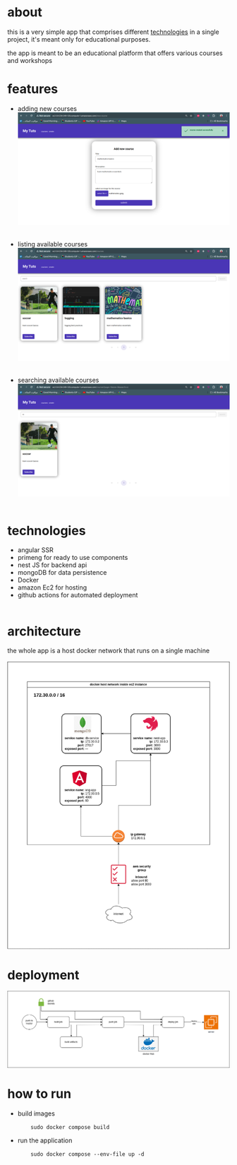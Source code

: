 # about
this is a very simple app that comprises different [technologies](https://github.com/AmrHossam902/ng-SSR?tab=readme-ov-file#technologies) in 
a single project, it's meant only for educational purposes.

<p>the app is meant to be an educational platform that offers various courses and workshops</p> 

# features
- adding new courses
    ![](/images/screenshot3.png)<br/><br/>

- listing available courses
    ![](/images/screenshot2.png)<br/><br/>

- searching available courses 
    ![](/images/screenshot4.png)<br/><br/>


# technologies
- angular SSR
- primeng for ready to use components
- nest JS for backend api
- mongoDB for data persistence
- Docker 
- amazon Ec2 for hosting
- github actions for automated deployment
<br/><br/>

# architecture
the whole app is a host docker network that runs on a single machine<br/><br/>
![](/images/architecture.png)


# deployment
![](/images/deployment.png)

# how to run
- build images
    ```
        sudo docker compose build
    ```

- run the application
    ```
        sudo docker compose --env-file up -d
    ```